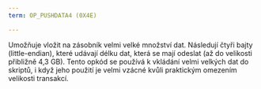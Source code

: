 ```yaml
---
term: OP_PUSHDATA4 (0X4E)

---
```

Umožňuje vložit na zásobník velmi velké množství dat. Následují čtyři bajty (little-endian), které udávají délku dat, která se mají odeslat (až do velikosti přibližně 4,3 GB). Tento opkód se používá k vkládání velmi velkých dat do skriptů, i když jeho použití je velmi vzácné kvůli praktickým omezením velikosti transakcí.